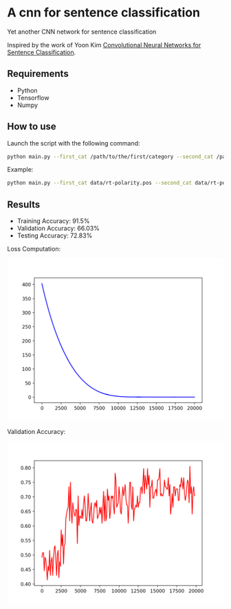 # A cnn for sentence classification
Yet another CNN network for sentence classification

Inspired by the work of Yoon Kim <a href="https://arxiv.org/pdf/1408.5882.pdf" target="_blank">Convolutional Neural Networks for Sentence Classification</a>.

## Requirements
* Python
* Tensorflow
* Numpy

## How to use

Launch the script with the following command:
```bash
python main.py --first_cat /path/to/the/first/category --second_cat /path/to/the/second/category --epochs number_of_epochs --n_batches number_of_samples_per_batch --lr learning_rate
```
Example:
```bash
python main.py --first_cat data/rt-polarity.pos --second_cat data/rt-polarity.neg --epochs 20000 --n_batches 64 --lr 0.0001
```

## Results

* Training Accuracy: 91.5%
* Validation Accuracy: 66.03%
* Testing Accuracy: 72.83%

Loss Computation:
<p align="center"><img src="images/Figure_2.png"/></p>

Validation Accuracy:
<p align="center"><img src="images/Figure_1.png"/></p>
